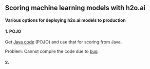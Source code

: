 
## Scoring machine learning models with h2o.ai

#### Various options for deploying h2o.ai models to production

#### 1. POJO

Get [Java code](2-pojo) (POJO) and use that for scoring from Java.

Problem: Cannot compile the code due to [bug](https://0xdata.atlassian.net/browse/PUBDEV-1395).

#### 2. 

